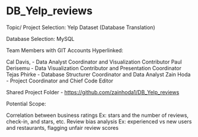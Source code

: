 # DB_Yelp_reviews

Topic/ Project Selection: Yelp Dataset (Database Translation) 

Database Selection:  MySQL

Team Members with GIT Accounts Hyperlinked:  

Cal Davis, - Data Analyst Coordinator and Visualization Contributor
Paul Derisemu - Data Visualization Contributor and Presentation Coordinator
Tejas Phirke - Database Structurer Coordinator and Data Analyst
Zain Hoda - Project Coordinator and Chief Code Editor

Shared Project Folder -  https://github.com/zainhoda1/DB_Yelp_reviews

Potential Scope:

Correlation between business ratings 
Ex: stars and the number of reviews, check-in, and stars, etc.
Review bias analysis
Ex: experienced vs new users and restaurants, flagging unfair review scores

